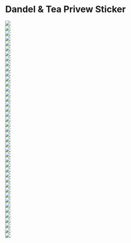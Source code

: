 # Dandel & Tea Privew Sticker

<div>
  <img style="max-width:19%;" src="https://github.com/abas/dandeltea/blob/master/telegram-stiker/pack/Dandel%20&%20Tea%201.png?raw=true"
  />
</div>
<div>
  <img style="max-width:19%;" src="https://github.com/abas/dandeltea/blob/master/telegram-stiker/pack/Dandel%20&%20Tea%202.png?raw=true"
  />
</div>
<div>
  <img style="max-width:19%;" src="https://github.com/abas/dandeltea/blob/master/telegram-stiker/pack/Dandel%20&%20Tea%203.png?raw=true"
  />
</div>
<div>
  <img style="max-width:19%;" src="https://github.com/abas/dandeltea/blob/master/telegram-stiker/pack/Dandel%20&%20Tea%204.png?raw=true"
  />
</div>
<div>
  <img style="max-width:19%;" src="https://github.com/abas/dandeltea/blob/master/telegram-stiker/pack/Dandel%20&%20Tea%205.png?raw=true"
  />
</div>
<div>
  <img style="max-width:19%;" src="https://github.com/abas/dandeltea/blob/master/telegram-stiker/pack/Dandel%20&%20Tea%206.png?raw=true"
  />
</div>
<div>
  <img style="max-width:19%;" src="https://github.com/abas/dandeltea/blob/master/telegram-stiker/pack/Dandel%20&%20Tea%207.png?raw=true"
  />
</div>
<div>
  <img style="max-width:19%;" src="https://github.com/abas/dandeltea/blob/master/telegram-stiker/pack/Dandel%20&%20Tea%208.png?raw=true"
  />
</div>
<div>
  <img style="max-width:19%;" src="https://github.com/abas/dandeltea/blob/master/telegram-stiker/pack/Dandel%20&%20Tea%209.png?raw=true"
  />
</div>
<div>
  <img style="max-width:19%;" src="https://github.com/abas/dandeltea/blob/master/telegram-stiker/pack/Dandel%20&%20Tea%2010.png?raw=true"
  />
</div>
<div>
  <img style="max-width:19%;" src="https://github.com/abas/dandeltea/blob/master/telegram-stiker/pack/Dandel%20&%20Tea%2011.png?raw=true"
  />
</div>
<div>
  <img style="max-width:19%;" src="https://github.com/abas/dandeltea/blob/master/telegram-stiker/pack/Dandel%20&%20Tea%2012.png?raw=true"
  />
</div>
<div>
  <img style="max-width:19%;" src="https://github.com/abas/dandeltea/blob/master/telegram-stiker/pack/Dandel%20&%20Tea%2013.png?raw=true"
  />
</div>
<div>
  <img style="max-width:19%;" src="https://github.com/abas/dandeltea/blob/master/telegram-stiker/pack/Dandel%20&%20Tea%2014.png?raw=true"
  />
</div>
<div>
  <img style="max-width:19%;" src="https://github.com/abas/dandeltea/blob/master/telegram-stiker/pack/Dandel%20&%20Tea%2015.png?raw=true"
  />
</div>
<div>
  <img style="max-width:19%;" src="https://github.com/abas/dandeltea/blob/master/telegram-stiker/pack/Dandel%20&%20Tea%2016.png?raw=true"
  />
</div>
<div>
  <img style="max-width:19%;" src="https://github.com/abas/dandeltea/blob/master/telegram-stiker/pack/Dandel%20&%20Tea%2017.png?raw=true"
  />
</div>
<div>
  <img style="max-width:19%;" src="https://github.com/abas/dandeltea/blob/master/telegram-stiker/pack/Dandel%20&%20Tea%2018.png?raw=true"
  />
</div>
<div>
  <img style="max-width:19%;" src="https://github.com/abas/dandeltea/blob/master/telegram-stiker/pack/Dandel%20&%20Tea%2019.png?raw=true"
  />
</div>
<div>
  <img style="max-width:19%;" src="https://github.com/abas/dandeltea/blob/master/telegram-stiker/pack/Dandel%20&%20Tea%2020.png?raw=true"
  />
</div>
<div>
  <img style="max-width:19%;" src="https://github.com/abas/dandeltea/blob/master/telegram-stiker/pack/Dandel%20&%20Tea%2021.png?raw=true"
  />
</div>
<div>
  <img style="max-width:19%;" src="https://github.com/abas/dandeltea/blob/master/telegram-stiker/pack/Dandel%20&%20Tea%2022.png?raw=true"
  />
</div>
<div>
  <img style="max-width:19%;" src="https://github.com/abas/dandeltea/blob/master/telegram-stiker/pack/Dandel%20&%20Tea%2023.png?raw=true"
  />
</div>
<div>
  <img style="max-width:19%;" src="https://github.com/abas/dandeltea/blob/master/telegram-stiker/pack/Dandel%20&%20Tea%2024.png?raw=true"
  />
</div>
<div>
  <img style="max-width:19%;" src="https://github.com/abas/dandeltea/blob/master/telegram-stiker/pack/Dandel%20&%20Tea%2025.png?raw=true"
  />
</div>
<div>
  <img style="max-width:19%;" src="https://github.com/abas/dandeltea/blob/master/telegram-stiker/pack/Dandel%20&%20Tea%2026.png?raw=true"
  />
</div>
<div>
  <img style="max-width:19%;" src="https://github.com/abas/dandeltea/blob/master/telegram-stiker/pack/Dandel%20&%20Tea%2027.png?raw=true"
  />
</div>
<div>
  <img style="max-width:19%;" src="https://github.com/abas/dandeltea/blob/master/telegram-stiker/pack/Dandel%20&%20Tea%2028.png?raw=true"
  />
</div>
<div>
  <img style="max-width:19%;" src="https://github.com/abas/dandeltea/blob/master/telegram-stiker/pack/Dandel%20&%20Tea%2029.png?raw=true"
  />
</div>
<div>
  <img style="max-width:19%;" src="https://github.com/abas/dandeltea/blob/master/telegram-stiker/pack/Dandel%20&%20Tea%2030.png?raw=true"
  />
</div>
<div>
  <img style="max-width:19%;" src="https://github.com/abas/dandeltea/blob/master/telegram-stiker/pack/Dandel%20&%20Tea%2031.png?raw=true"
  />
</div>
<div>
  <img style="max-width:19%;" src="https://github.com/abas/dandeltea/blob/master/telegram-stiker/pack/Dandel%20&%20Tea%2032.png?raw=true"
  />
</div>
<div>
  <img style="max-width:19%;" src="https://github.com/abas/dandeltea/blob/master/telegram-stiker/pack/Dandel%20&%20Tea%2033.png?raw=true"
  />
</div>
<div>
  <img style="max-width:19%;" src="https://github.com/abas/dandeltea/blob/master/telegram-stiker/pack/Dandel%20&%20Tea%2034.png?raw=true"
  />
</div>
<div>
  <img style="max-width:19%;" src="https://github.com/abas/dandeltea/blob/master/telegram-stiker/pack/Dandel%20&%20Tea%2035.png?raw=true"
  />
</div>
<div>
  <img style="max-width:19%;" src="https://github.com/abas/dandeltea/blob/master/telegram-stiker/pack/Dandel%20&%20Tea%2036.png?raw=true"
  />
</div>
<div>
  <img style="max-width:19%;" src="https://github.com/abas/dandeltea/blob/master/telegram-stiker/pack/Dandel%20&%20Tea%2037.png?raw=true"
  />
</div>
<div>
  <img style="max-width:19%;" src="https://github.com/abas/dandeltea/blob/master/telegram-stiker/pack/Dandel%20&%20Tea%2038.png?raw=true"
  />
</div>
<div>
  <img style="max-width:19%;" src="https://github.com/abas/dandeltea/blob/master/telegram-stiker/pack/Dandel%20&%20Tea%2039.png?raw=true"
  />
</div>
<div>
  <img style="max-width:19%;" src="https://github.com/abas/dandeltea/blob/master/telegram-stiker/pack/Dandel%20&%20Tea%2040.png?raw=true"
  />
</div>
<div>
  <img style="max-width:19%;" src="https://github.com/abas/dandeltea/blob/master/telegram-stiker/pack/Dandel%20&%20Tea%2041.png?raw=true"
  />
</div>
<div>
  <img style="max-width:19%;" src="https://github.com/abas/dandeltea/blob/master/telegram-stiker/pack/Dandel%20&%20Tea%2042.png?raw=true"
  />
</div>
<div>
  <img style="max-width:19%;" src="https://github.com/abas/dandeltea/blob/master/telegram-stiker/pack/Dandel%20&%20Tea%2043.png?raw=true"
  />
</div>